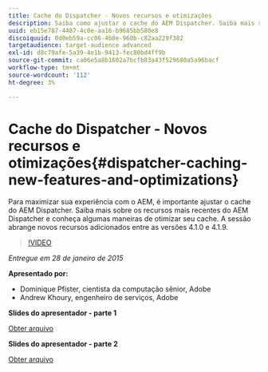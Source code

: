 ```yaml
---
title: Cache do Dispatcher - Novos recursos e otimizações
description: Saiba como ajustar o cache do AEM Dispatcher. Saiba mais sobre os recursos mais recentes do AEM Dispatcher e conheça algumas maneiras de otimizar seu cache. A sessão abrange novos recursos adicionados entre as versões 4.1.0 e 4.1.9.
uuid: eb15e787-4487-4c0e-aa16-b9685bb580e8
discoiquuid: 0d0eb59a-cc06-4b0e-960b-c82aa229f382
targetaudience: target-audience advanced
exl-id: d8c79afe-5a39-4e1b-9413-fec80bd4ff9b
source-git-commit: ca06e5a8b1602a7bcfb83a43f529680a5a96bacf
workflow-type: tm+mt
source-wordcount: '112'
ht-degree: 3%

---
```


# Cache do Dispatcher - Novos recursos e otimizações{#dispatcher-caching-new-features-and-optimizations}

Para maximizar sua experiência com o AEM, é importante ajustar o cache do AEM Dispatcher. Saiba mais sobre os recursos mais recentes do AEM Dispatcher e conheça algumas maneiras de otimizar seu cache. A sessão abrange novos recursos adicionados entre as versões 4.1.0 e 4.1.9.

>[!VIDEO](https://video.tv.adobe.com/v/19378/?quality=9)

*Entregue em 28 de janeiro de 2015*

**Apresentado por:**

* Dominique Pfister, cientista da computação sênior, Adobe
* Andrew Khoury, engenheiro de serviços, Adobe

**Slides do apresentador - parte 1**

[Obter arquivo](assets/aemgems-dispatcher-caching-part1-jan-28-2015.pdf)

**Slides do apresentador - parte 2**

[Obter arquivo](assets/aemgems-dispatcher-caching-part2-jan-28-2015.pdf)
<!--
[Get back to the Overview](https://helpx.adobe.com/experience-manager/kt/eseminars/gems/aem-index.html)
-->
